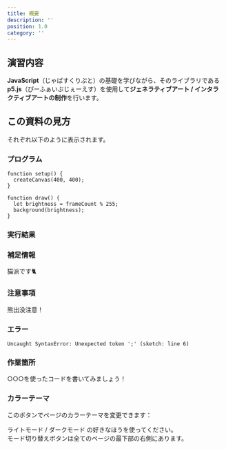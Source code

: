```yaml
---
title: 概要
description: ''
position: 1.0
category: ''
---
```


## 演習内容

<div class="flex justify-around items-center">
  <static-img src="resource/image/common_logo-js.svg" width="128" height="128" alt="JavaScriptロゴ"></static-img>
  <static-img src="resource/image/common_logo-p5js.svg" width="128" height="58" alt="p5.js"/></static-img>
</div>

<strong>JavaScript</strong>（じゃばすくりぷと）の基礎を学びながら、そのライブラリである<strong>p5.js</strong>（ぴーふぁいぶじぇーえす）を使用して<strong>ジェネラティブアート / インタラクティブアートの制作</strong>を行います。

## この資料の見方

それぞれ以下のように表示されます。

### プログラム

```javascript[sketch.js]
function setup() {
  createCanvas(400, 400);
}

function draw() {
  let brightness = frameCount % 255;
  background(brightness);
}
```

### 実行結果

<live-demo src="resource/livedemo/p5js/intro/"></live-demo>

### 補足情報

<alert>

猫派です🐈

</alert>

### 注意事項

<alert type="warning">

熊出没注意！

</alert>

### エラー

<alert type="danger">

`Uncaught SyntaxError: Unexpected token ';' (sketch: line 6)`

</alert>

### 作業箇所

<alert type="success">

○○○を使ったコードを書いてみましょう！

</alert>

### カラーテーマ

<div class="flex items-center">
  <p>このボタンでページのカラーテーマを変更できます：</p>
  <app-color-switcher></app-color-switcher>
</div>

ライトモード / ダークモード の好きなほうを使ってください。  
モード切り替えボタンは全てのページの最下部の右側にあります。